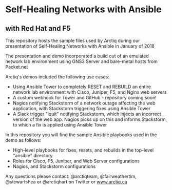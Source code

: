 # Self-Healing Networks with Ansible
## with Red Hat and F5

This repository hosts the sample files used by Arctiq during our presentation of Self-Healing Networks with Ansible in January of 2018

The presentation and demo incorporated a build out of an emulated network lab environment using GNS3 Server and bare-metal hosts from Packet.net

Arctiq's demos included the following use cases:

 * Using Ansible Tower to completely RESET and REBUILD an entire network lab environment with Cisco, Juniper, F5, and Nginx web servers
 * A custom webhook for Tower and GitHub - repository coming soon!
 * Nagios notifying Stackstorm of a network outage affecting the web application, with Stackstorm triggering fixes using Ansible Tower
 * A Slack trigger "iquit" notifying Stackstorm, which injects an incorrect version of the web app.  Nagios picks up on this and informs Stackstorm, to which a fix is applied using Ansible Tower

In this repository you will find the sample Ansible playbooks used in the demo as follows:

 * High-level playbooks for fixes, resets, and rebuilds in the top-level "ansible" directory
 * Roles for Cisco, F5, Juniper, and Web Server configurations
 * Nagios, and Stackstorm configurations

Any questions please contact:
@arctiqteam, @fairweathertim, @stewartshea or @arctiqhart on Twitter or www.arctiq.ca
